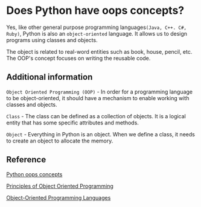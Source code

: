 # Does Python have oops concepts?

Yes, like other general purpose programming languages`(Java, C++. C#, Ruby)`, Python is also an `object-oriented` language. It allows us to design programs using classes and objects.

The object is related to real-word entities such as book, house, pencil, etc. The OOP's concept focuses on writing the reusable code.

## Additional information

`Object Oriented Programming (OOP)` - In order for a programming language to be object-oriented, it should have a mechanism to enable working with classes and objects.

`Class` - The class can be defined as a collection of objects. It is a logical entity that has some specific attributes and methods.

`Object` - Everything in Python is an object. When we define a class, it needs to create an object to allocate the memory.

## Reference

[Python oops concepts](https://www.javatpoint.com/python-oops-concepts)

[Principles of Object Oriented Programming](https://www.tutorialspoint.com/object_oriented_python/object_oriented_python_tutorial.pdf)

[Object-Oriented Programming Languages](https://www.bairesdev.com/blog/top-object-oriented-programming-languages/)
